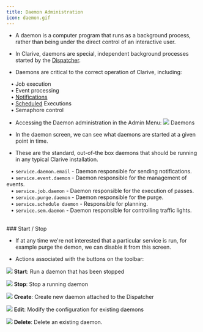 ```yaml
---
title: Daemon Administration
icon: daemon.gif
---
```


* A daemon is a computer program that runs as a background process, rather than being under the direct control of an interactive user. 

* In Clarive, daemons are special, independent background processes started by the [Dispatcher](admin/dispatcher). 

* Daemons are critical to the correct operation of Clarive, including: <br />

&nbsp; &nbsp;• Job execution <br />
&nbsp; &nbsp;• Event processing <br />
&nbsp; &nbsp;• [Notifications](admin/notifications) <br />
&nbsp; &nbsp;• [Scheduled](admin/scheduler) Executions <br />
&nbsp; &nbsp;• Semaphore control

* Accessing the Daemon administration in the Admin Menu: <img class="bali-topic-editor-image"  src="/static/images/daemon.gif" /> Daemons

* In the daemon screen, we can see what daemons are started at a given point in time. 

* These are the standard, out-of-the box daemons that should be running in any typical Clarive installation. <br />

&nbsp; &nbsp;• `service.daemon.email` - Daemon responsible for sending notifications. <br />
&nbsp; &nbsp;• `service.event.daemon` - Daemon responsible for the management of events. <br />
&nbsp; &nbsp;• `service.job.daemon` - Daemon responsible for the execution of passes. <br />
&nbsp; &nbsp;• `service.purge.daemon` - Daemon responsible for the purge. <br />
&nbsp; &nbsp;• `service.schedule daemon` - Responsible for planning. <br />
&nbsp; &nbsp;• `service.sem.daemon` - Daemon responsible for controlling traffic lights.


<br />
### Start / Stop

* If at any time we're not interested that a particular service is run, for example purge the demon, we can disable it from this screen.

* Actions associated with the buttons on the toolbar: 

<img class="bali-topic-editor-image" src="/static/images/start.gif" /> **Start**: Run a daemon that has been stopped 

<img src="/static/images/stop.gif" /> **Stop**: Stop a running daemon

<img src="/static/images/icons/add.gif" /> **Create**: Create new daemon attached to the Dispatcher

<img src="/static/images/icons/edit.gif" /> **Edit**: Modify the configuration for existing daemons

<img src="/static/images/icons/delete.gif" /> **Delete**: Delete an existing daemon.




